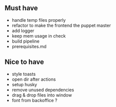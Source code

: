 ## Must have
- handle temp files properly
- refactor to make the frontend the puppet master
- add logger
- keep mem usage in check
- build pipeline
- prerequisites.md

## Nice to have
- style toasts
- open dir after actions
- setup husky
- remove unused dependencies
- drag & drop files into window
- font from backoffice ?